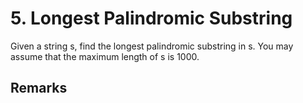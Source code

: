 # 5. Longest Palindromic Substring

Given a string s, find the longest palindromic substring in s. You may assume that the maximum length of s is 1000.

## Remarks


